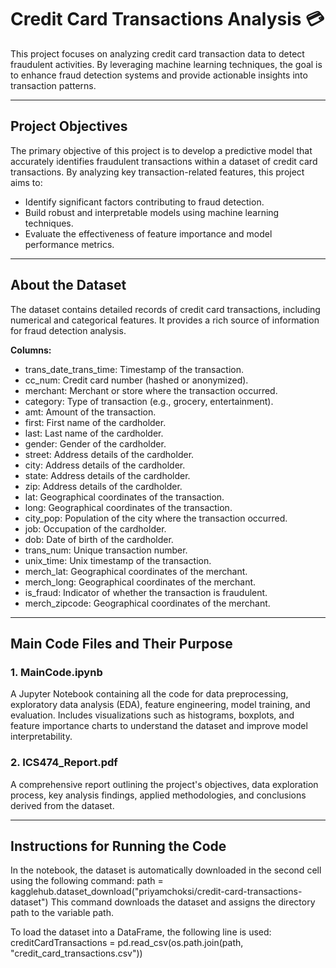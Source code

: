 # Credit Card Transactions Analysis 💳
This project focuses on analyzing credit card transaction data to detect fraudulent activities. By leveraging machine learning techniques, the goal is to enhance fraud detection systems and provide actionable insights into transaction patterns.

---
## Project Objectives
The primary objective of this project is to develop a predictive model that accurately identifies fraudulent transactions within a dataset of credit card transactions. By analyzing key transaction-related features, this project aims to:

- Identify significant factors contributing to fraud detection.
- Build robust and interpretable models using machine learning techniques.
- Evaluate the effectiveness of feature importance and model performance metrics.

---
## About the Dataset
The dataset contains detailed records of credit card transactions, including numerical and categorical features. It provides a rich source of information for fraud detection analysis.

**Columns:**
- trans_date_trans_time: Timestamp of the transaction.
- cc_num: Credit card number (hashed or anonymized).
- merchant: Merchant or store where the transaction occurred.
- category: Type of transaction (e.g., grocery, entertainment).
- amt: Amount of the transaction.
- first: First name of the cardholder.
- last: Last name of the cardholder.
- gender: Gender of the cardholder.
- street: Address details of the cardholder.
- city: Address details of the cardholder.
- state: Address details of the cardholder.
- zip: Address details of the cardholder.
- lat: Geographical coordinates of the transaction.
- long: Geographical coordinates of the transaction.
- city_pop: Population of the city where the transaction occurred.
- job: Occupation of the cardholder.
- dob: Date of birth of the cardholder.
- trans_num: Unique transaction number.
- unix_time: Unix timestamp of the transaction.
- merch_lat: Geographical coordinates of the merchant.
- merch_long: Geographical coordinates of the merchant.
- is_fraud: Indicator of whether the transaction is fraudulent.
- merch_zipcode: Geographical coordinates of the merchant.

---
## Main Code Files and Their Purpose
### 1. MainCode.ipynb
A Jupyter Notebook containing all the code for data preprocessing, exploratory data analysis (EDA), feature engineering, model training, and evaluation.
Includes visualizations such as histograms, boxplots, and feature importance charts to understand the dataset and improve model interpretability.
### 2. ICS474_Report.pdf
A comprehensive report outlining the project's objectives, data exploration process, key analysis findings, applied methodologies, and conclusions derived from the dataset.

---
## Instructions for Running the Code
In the notebook, the dataset is automatically downloaded in the second cell using the following command:
path = kagglehub.dataset_download("priyamchoksi/credit-card-transactions-dataset")
This command downloads the dataset and assigns the directory path to the variable path.

To load the dataset into a DataFrame, the following line is used:
creditCardTransactions = pd.read_csv(os.path.join(path, "credit_card_transactions.csv"))
